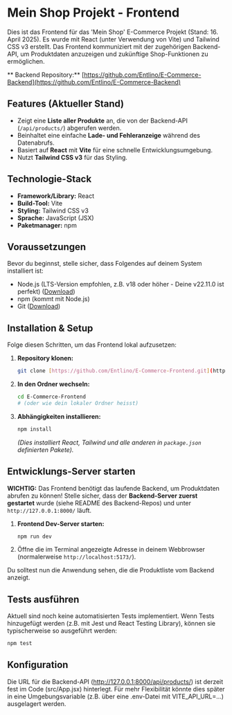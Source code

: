 # Mein Shop Projekt - Frontend

Dies ist das Frontend für das 'Mein Shop' E-Commerce Projekt (Stand: 16. April 2025). Es wurde mit React (unter Verwendung von Vite) und Tailwind CSS v3 erstellt. Das Frontend kommuniziert mit der zugehörigen Backend-API, um Produktdaten anzuzeigen und zukünftige Shop-Funktionen zu ermöglichen.

** Backend Repository:** [https://github.com/Entlino/E-Commerce-Backend](https://github.com/Entlino/E-Commerce-Backend)

## Features (Aktueller Stand)

- Zeigt eine **Liste aller Produkte** an, die von der Backend-API (`/api/products/`) abgerufen werden.
- Beinhaltet eine einfache **Lade- und Fehleranzeige** während des Datenabrufs.
- Basiert auf **React** mit **Vite** für eine schnelle Entwicklungsumgebung.
- Nutzt **Tailwind CSS v3** für das Styling.

## Technologie-Stack

- **Framework/Library:** React
- **Build-Tool:** Vite
- **Styling:** Tailwind CSS v3
- **Sprache:** JavaScript (JSX)
- **Paketmanager:** npm

## Voraussetzungen

Bevor du beginnst, stelle sicher, dass Folgendes auf deinem System installiert ist:

- Node.js (LTS-Version empfohlen, z.B. v18 oder höher - Deine v22.11.0 ist perfekt) ([Download](https://nodejs.org/))
- npm (kommt mit Node.js)
- Git ([Download](https://git-scm.com/))

## Installation & Setup

Folge diesen Schritten, um das Frontend lokal aufzusetzen:

1.  **Repository klonen:**
    ```bash
    git clone [https://github.com/Entlino/E-Commerce-Frontend.git](https://github.com/Entlino/E-Commerce-Frontend.git)
    ```
2.  **In den Ordner wechseln:**
    ```bash
    cd E-Commerce-Frontend
    # (oder wie dein lokaler Ordner heisst)
    ```
3.  **Abhängigkeiten installieren:**
    ```bash
    npm install
    ```
    _(Dies installiert React, Tailwind und alle anderen in `package.json` definierten Pakete)._

## Entwicklungs-Server starten

**WICHTIG:** Das Frontend benötigt das laufende Backend, um Produktdaten abrufen zu können! Stelle sicher, dass der **Backend-Server zuerst gestartet** wurde (siehe README des Backend-Repos) und unter `http://127.0.0.1:8000/` läuft.

1.  **Frontend Dev-Server starten:**
    ```bash
    npm run dev
    ```
2.  Öffne die im Terminal angezeigte Adresse in deinem Webbrowser (normalerweise `http://localhost:5173/`).

Du solltest nun die Anwendung sehen, die die Produktliste vom Backend anzeigt.

## Tests ausführen 

Aktuell sind noch keine automatisierten Tests implementiert. Wenn Tests hinzugefügt werden (z.B. mit Jest und React Testing Library), können sie typischerweise so ausgeführt werden:

```bash
npm test

```



## Konfiguration
Die URL für die Backend-API (http://127.0.0.1:8000/api/products/) ist derzeit fest im Code (src/App.jsx) hinterlegt. Für mehr Flexibilität könnte dies später in eine Umgebungsvariable (z.B. über eine .env-Datei mit VITE_API_URL=...) ausgelagert werden.
